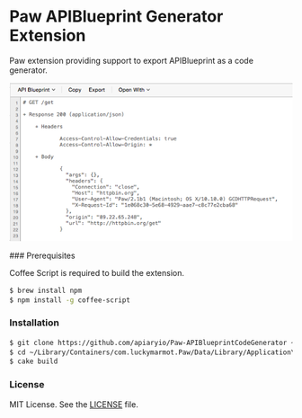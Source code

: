 Paw APIBlueprint Generator Extension
====================================

Paw extension providing support to export APIBlueprint as a code generator.

![](Screenshot.png)

### Prerequisites

Coffee Script is required to build the extension.

```bash
$ brew install npm
$ npm install -g coffee-script
```

### Installation

```bash
$ git clone https://github.com/apiaryio/Paw-APIBlueprintCodeGenerator ~/Library/Containers/com.luckymarmot.Paw/Data/Library/Application\ Support/com.luckymarmot.Paw/Extensions/io.apiary.PawExtensions.APIBlueprintGenerator
$ cd ~/Library/Containers/com.luckymarmot.Paw/Data/Library/Application\ Support/com.luckymarmot.Paw/Extensions/io.apiary.PawExtensions.APIBlueprintGenerator
$ cake build
```

### License

MIT License. See the [LICENSE](LICENSE) file.

